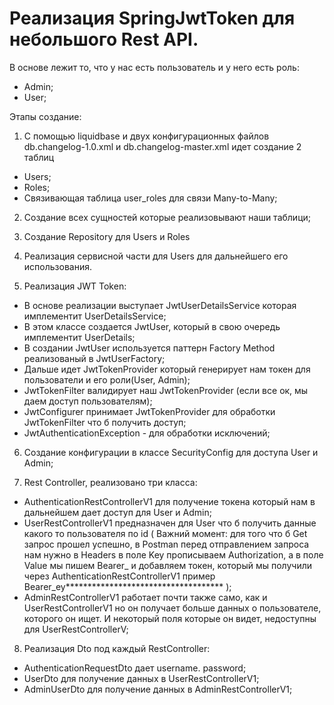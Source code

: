 # Реализация SpringJwtToken для небольшого Rest API.
В основе лежит то, что у нас есть пользователь и у него есть роль:
- Admin;
- User;

Этапы создание:
1. С помощью liquidbase и двух конфигурационных файлов db.changelog-1.0.xml и db.changelog-master.xml идет создание 2 таблиц
- Users;
- Roles;
- Связивающая таблица user_roles для связи Many-to-Many;

2. Создание всех сущностей которые реализовывают наши таблици;

3. Создание Repository для Users и Roles

4. Реализация сервисной части для Users для дальнейшего его использования. 

5. Реализация JWT Token:
- В основе реализации выступает JwtUserDetailsService которая имплементит UserDetailsService;
- В этом классе создается JwtUser, который в свою очередь имплементит UserDetails;
- В создании JwtUser используется паттерн Factory Method реализованый в JwtUserFactory;
- Дальше идет JwtTokenProvider который генерирует нам токен для пользователи и его роли(User, Admin);
- JwtTokenFilter валидирует наш JwtTokenProvider (если все ок, мы даем доступ пользователям);
- JwtConfigurer принимает JwtTokenProvider для обработки JwtTokenFilter что б получить доступ;
- JwtAuthenticationException - для обработки исключений;

6. Создание конфигурации в классе SecurityConfig для доступа User и Admin;

7. Rest Controller, реализовано три класса:
- AuthenticationRestControllerV1 для получение токена который нам в дальнейшем дает доступ для User и Admin;
- UserRestControllerV1 предназначен для User что б получить данные какого то пользователя по id 
( Важний момент: для того что б Get запрос прошел успешно, в Postman перед отправлением запроса нам нужно в Headers 
в поле Key прописываем Authorization, а в поле Value мы пишем Bearer_ и добавляем токен, который мы получили через AuthenticationRestControllerV1
пример Bearer_ey************************************ );
- AdminRestControllerV1 работает почти также само, как и UserRestControllerV1 но он получает больше данных о пользователе, которого он ищет. И некоторый поля
которые он видет, недоступны для UserRestControllerV;

8. Реализация Dto под каждый RestController:
- AuthenticationRequestDto дает username. password;
- UserDto для получение данных в UserRestControllerV1;
- AdminUserDto для получение данных в AdminRestControllerV1;
